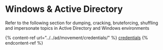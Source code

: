 # Windows & Active Directory

Refer to the following section for dumping, cracking, bruteforcing, shuffling and impersonate topics in Active Directory and Windows environments

{% content-ref url="../../ad/movement/credentials/" %}
[credentials](../../ad/movement/credentials/)
{% endcontent-ref %}
